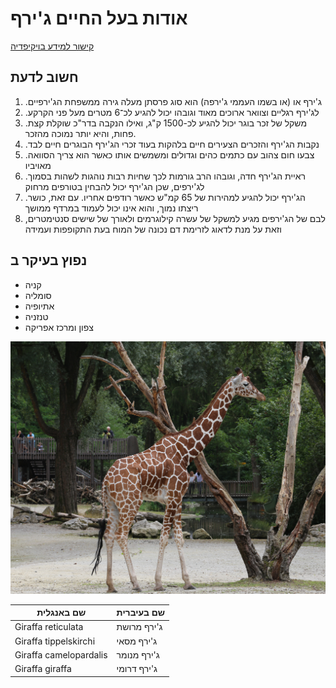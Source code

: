 # אודות בעל החיים ג'ירף 

[קישור למידע בויקיפדיה](https://he.wikipedia.org/wiki/%D7%92%27%D7%99%D7%A8%D7%A3)
## חשוב לדעת
1. .ג'ירף או (או בשמו העממי ג'ירפה)  הוא סוג פרסתן מעלה גירה ממשפחת הג'ירפיים
2. .לג'ירף רגליים וצוואר ארוכים מאוד וגובהו יכול להגיע לכ־6 מטרים מעל פני הקרקע
3. .משקל של זכר בוגר יכול להגיע לכ-1500 ק"ג, ואילו הנקבה בדר"כ שוקלת קצת פחות, והיא יותר נמוכה מהזכר.
4. .נקבות הג'ירף והזכרים הצעירים חיים בלהקות בעוד זכרי הג'ירף הבוגרים חיים לבד
5. .צבעו חום צהוב עם כתמים כהים וגדולים ומשמשים אותו כאשר הוא צריך הסוואה מאויביו
6. .ראיית הג'ירף חדה, וגובהו הרב גורמות לכך שחיות רבות נוהגות לשהות בסמוך לג'ירפים, שכן הג'ירף יכול להבחין בטורפים מרחוק
7. .הג'ירף יכול להגיע למהירות של 65 קמ"ש כאשר רודפים אחריו. עם זאת, כושר ריצתו נמוך, והוא אינו יכול לעמוד במרדף ממושך
8.  לבם של הג'ירפים מגיע למשקל של עשרה קילוגרמים ולאורך של שישים סנטימטרים, וזאת על מנת לדאוג לזרימת דם נכונה של המוח בעת התקופפות ועמידה
## נפוץ בעיקר ב
- קניה 
- סומליה
- אתיופיה
- טנזניה
- צפון ומרכז אפריקה

![Image of Giraffa](/images/Giraffa1.jpg)

שם באנגלית | שם בעיברית
-------|--------
Giraffa reticulata | ג'ירף מרושת
Giraffa tippelskirchi | ג'ירף מסאי
Giraffa camelopardalis | ג'ירף מנומר
Giraffa giraffa | ג'ירף דרומי

